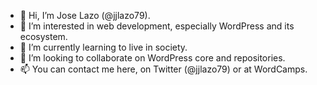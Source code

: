 - 👋 Hi, I’m Jose Lazo (@jjlazo79).
- 👀 I’m interested in web development, especially WordPress and its ecosystem.
- 🌱 I’m currently learning to live in society.
- 💞️ I’m looking to collaborate on WordPress core and repositories.
- 📫 You can contact me here, on Twitter (@jjlazo79) or at WordCamps.

<!---
jjlazo79/jjlazo79 is a ✨ special ✨ repository because its `README.md` (this file) appears on your GitHub profile.
You can click the Preview link to take a look at your changes.
--->
